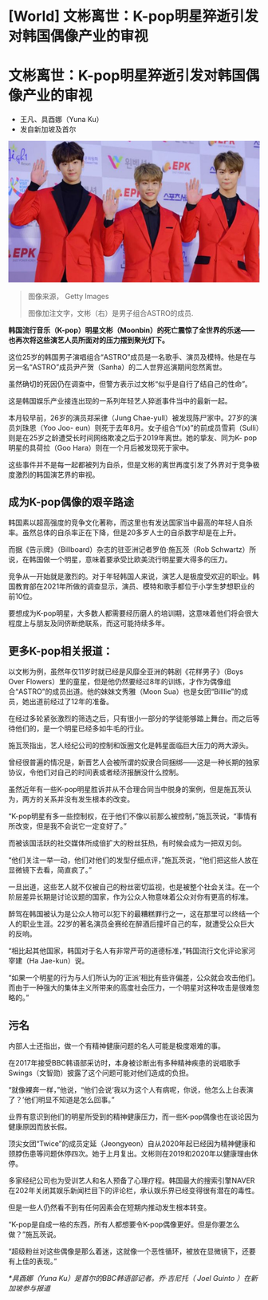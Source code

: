 # [World] 文彬离世：K-pop明星猝逝引发对韩国偶像产业的审视

#  文彬离世：K-pop明星猝逝引发对韩国偶像产业的审视

  * 王凡、具酉娜（Yuna Ku） 
  * 发自新加坡及首尔 


![文彬（右）是男子组合ASTRO的成员\(2017年1月17日首尔资料照片）](_129424522_gettyimages-1306248008.jpg)

> 图像来源，  Getty Images
>
> 图像加注文字，文彬（右）是男子组合ASTRO的成员.

**韩国流行音乐（K-pop）明星文彬（Moonbin）的死亡震惊了全世界的乐迷——也再次将这些演艺人员所面对的压力摆到聚光灯下。**

这位25岁的韩国男子演唱组合“ASTRO”成员是一名歌手、演员及模特。他是在与另一名“ASTRO”成员尹产贺（Sanha）的二人世界巡演期间忽然离世。

虽然确切的死因仍在调查中，但警方表示过文彬“似乎是自行了结自己的性命”。

这是韩国娱乐产业接连出现的一系列年轻艺人猝逝事件当中的最新一起。

本月较早前，26岁的演员郑采律（Jung Chae-yull）被发现陈尸家中。27岁的演员刘珠恩（Yoo Joo- eun）则死于去年8月。女子组合“f(x)”的前成员雪莉（Sulli）则是在25岁之龄遭受长时间网络欺凌之后于2019年离世。她的挚友、同为K- pop明星的具荷拉（Goo Hara）则在一个月后被发现死于家中。

这些事件并不是每一起都被列为自杀，但是文彬的离世再度引发了外界对于竞争极度激烈的韩国演艺界的审视。

##  成为K-pop偶像的艰辛路途

韩国素以超高强度的竞争文化著称，而这里也有发达国家当中最高的年轻人自杀率。虽然总体的自杀率正在下降，但是20多岁人士的自杀数字却是在上升。


而据《告示牌》（Billboard）杂志的驻亚洲记者罗伯·施瓦茨（Rob Schwartz）所说，在韩国做一个明星，意味着要承受比欧美流行明星要大得多的压力。

竞争从一开始就是激烈的。对于年轻韩国人来说，演艺人是极度受欢迎的职业。韩国教育部在2021年所做的调查显示，演员、模特和歌手都位于小学生梦想职业的前10位。

要想成为K-pop明星，大多数人都需要经历磨人的培训期，这意味着他们将会很大程度上与朋友及同侪断绝联系，而这可能持续多年。

##  更多K-pop相关报道：

以文彬为例，虽然年仅11岁时就已经是风靡全亚洲的韩剧《花样男子》（Boys Over Flowers）里的童星，但是他仍然要经过8年的训练，才作为偶像组合“ASTRO”的成员出道。他的妹妹文秀雅（Moon Sua）也是女团“Billlie”的成员，她出道前经过了12年的准备。

在经过多轮紧张激烈的筛选之后，只有很小一部分的学徒能够踏上舞台。而之后等待他们的，是一个明星已经多如牛毛的行业。

施瓦茨指出，艺人经纪公司的控制和饭圈文化是韩星面临巨大压力的两大源头。

曾经很普遍的情况是，新晋艺人会被所谓的奴隶合同捆绑——这是一种长期的独家协议，令他们对自己的时间表或者经济报酬没什么控制。

虽然近年有一些K-pop明星胜诉并从不合理合同当中脱身的案例，但是施瓦茨认为，两方的关系并没有发生根本的改变。

“K-pop明星有多一些控制权，在于他们不像以前那么被控制，”施瓦茨说，“事情有所改变，但是我不会说它一定变好了。”

而被该国活跃的社交媒体所成倍扩大的粉丝狂热，有时候会成为一把双刃剑。

“他们关注一举一动，他们对他们的发型仔细点评，”施瓦茨说，“他们把这些人放在显微镜下去看，简直疯了。”

一旦出道，这些艺人就不仅被自己的粉丝密切监视，也是被整个社会关注。在一个阶层差异长期是讨论议题的国家，作为公众人物意味着公众对你有更高的标准。

醉驾在韩国被认为是公众人物可以犯下的最糟糕罪行之一，这在那里可以终结一个人的职业生涯。22岁的著名演员金赛纶在醉酒后撞坏自己的车，就遭受公众巨大的反响。

“相比起其他国家，韩国对于名人有非常严苛的道德标准，”韩国流行文化评论家河宰建（Ha Jae-kun）说。

“如果一个明星的行为与人们所认为的‘正派’相比有些许偏差，公众就会攻击他们。而由于一种强大的集体主义所带来的高度社会压力，一个明星对这种攻击是很难忽略的。”

##  污名

内部人士还指出，做一个有精神健康问题的名人可能是极度艰难的事。

在2017年接受BBC韩语部采访时，本身被诊断出有多种精神疾患的说唱歌手Swings（文智勋）披露了这个问题可能对他们造成的负担。

“就像裸奔一样，”他说，“他们会说‘我以为这个人有病呢，你说，他怎么上台表演了？’他们明显不知道是怎么回事。”

业界有意识到他们的明星所受到的精神健康压力，而一些K-pop偶像也在谈论因为健康原因而放长假。

顶尖女团“Twice”的成员定延（Jeongyeon）自从2020年起已经因为精神健康和颈脖伤患等问题休停四次。她于上月复出。文彬则在2019和2020年以健康理由休停。

多家经纪公司也为受训艺人和名人预备了心理疗程。韩国最大的搜索引擎NAVER在202年关闭其娱乐新闻栏目下的评论栏，承认娱乐界已经变得很有潜在的毒性。

但是一些人仍然看不到有任何因素会在短期内推动发生根本转变。

“K-pop是自成一格的东西，所有人都想要令K-pop偶像更好。但是你要怎么做？”施瓦茨说。

“超级粉丝对这些偶像是那么着迷，这就像一个恶性循环，被放在显微镜下，还要有上佳的表现。”

_*具酉娜（Yuna Ku）是首尔的BBC韩语部记者。乔·吉尼托（_ _Joel Guinto_ _）在新加坡参与报道_


